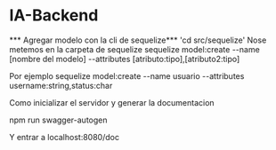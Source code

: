 # IA-Backend

*** Agregar modelo con la cli de sequelize***
'cd src/sequelize' Nose metemos en la carpeta de sequelize
sequelize model:create --name [nombre del modelo] --attributes [atributo:tipo],[atributo2:tipo]

Por ejemplo
sequelize model:create --name usuario --attributes username:string,status:char



Como inicializar el servidor y generar la documentacion

npm run swagger-autogen

Y entrar a localhost:8080/doc